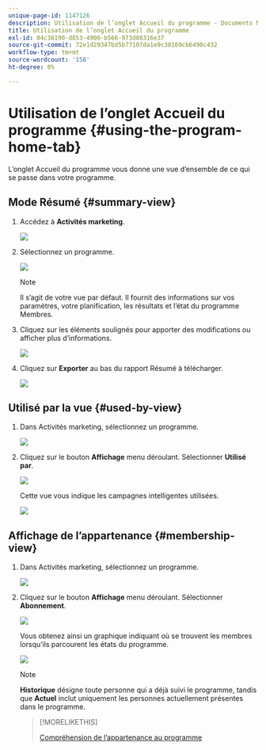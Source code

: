 ```yaml
---
unique-page-id: 1147126
description: Utilisation de l’onglet Accueil du programme - Documents Marketo - Documentation du produit
title: Utilisation de l’onglet Accueil du programme
exl-id: 04c36190-d853-4900-b566-973d08316e37
source-git-commit: 72e1d29347bd5b77107da1e9c30169cb6490c432
workflow-type: tm+mt
source-wordcount: '158'
ht-degree: 0%

---
```


# Utilisation de l’onglet Accueil du programme {#using-the-program-home-tab}

L’onglet Accueil du programme vous donne une vue d’ensemble de ce qui se passe dans votre programme.

## Mode Résumé {#summary-view}

1. Accédez à **Activités marketing**.

   ![](assets/login-marketing-activities-1.png)

1. Sélectionnez un programme.

   ![](assets/image2014-9-18-17-3a1-3a55.png)

   >[!NOTE]
   >
   >Il s’agit de votre vue par défaut. Il fournit des informations sur vos paramètres, votre planification, les résultats et l’état du programme Membres.

1. Cliquez sur les éléments soulignés pour apporter des modifications ou afficher plus d’informations.

   ![](assets/image2014-9-18-17-3a2-3a53.png)

1. Cliquez sur **Exporter** au bas du rapport Résumé à télécharger.

   ![](assets/image2014-9-18-17-3a3-3a47.png)

## Utilisé par la vue {#used-by-view}

1. Dans Activités marketing, sélectionnez un programme.

   ![](assets/image2014-9-18-17-3a4-3a24.png)

1. Cliquez sur le bouton **Affichage** menu déroulant. Sélectionner **Utilisé par**.

   ![](assets/image2014-9-18-17-3a5-3a2.png)

   Cette vue vous indique les campagnes intelligentes utilisées.

   ![](assets/image2014-9-18-17-3a6-3a4.png)

## Affichage de l’appartenance {#membership-view}

1. Dans Activités marketing, sélectionnez un programme.

   ![](assets/image2014-9-18-17-3a7-3a25.png)

1. Cliquez sur le bouton **Affichage** menu déroulant. Sélectionner **Abonnement**.

   ![](assets/image2014-9-18-17-3a7-3a49.png)

   Vous obtenez ainsi un graphique indiquant où se trouvent les membres lorsqu’ils parcourent les états du programme.

   ![](assets/image2014-9-18-17-3a8-3a1.png)

   >[!NOTE]
   >
   >**Historique** désigne toute personne qui a déjà suivi le programme, tandis que **Actuel** inclut uniquement les personnes actuellement présentes dans le programme.

   >[!MORELIKETHIS]
   >
   >[Compréhension de l’appartenance au programme](/help/marketo/product-docs/core-marketo-concepts/programs/creating-programs/understanding-program-membership.md)
